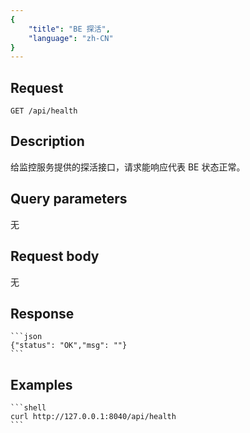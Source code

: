 ```yaml
---
{
    "title": "BE 探活",
    "language": "zh-CN"
}
---
```


## Request

`GET /api/health`

## Description

给监控服务提供的探活接口，请求能响应代表 BE 状态正常。

## Query parameters
无    

## Request body
无

## Response

    ```json
    {"status": "OK","msg": ""}
    ```

## Examples


    ```shell
    curl http://127.0.0.1:8040/api/health
    ```

